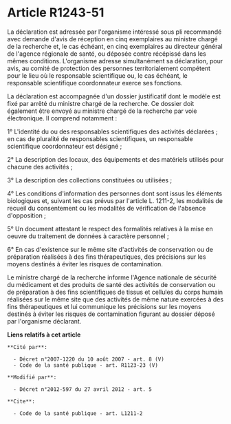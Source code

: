 # Article R1243-51

La déclaration est adressée par l'organisme intéressé sous pli recommandé avec demande d'avis de réception en cinq
exemplaires au ministre chargé de la recherche et, le cas échéant, en cinq exemplaires au directeur général de l'agence
régionale de santé, ou déposée contre récépissé dans les mêmes conditions. L'organisme adresse simultanément sa déclaration,
pour avis, au comité de protection des personnes territorialement compétent pour le lieu où le responsable scientifique ou,
le cas échéant, le responsable scientifique coordonnateur exerce ses fonctions. 

La déclaration est accompagnée d'un dossier justificatif dont le modèle est fixé par arrêté du ministre chargé de la
recherche. Ce dossier doit également être envoyé au ministre chargé de la recherche par voie électronique. Il comprend
notamment : 

1° L'identité du ou des responsables scientifiques des activités déclarées ; en cas de pluralité de responsables
scientifiques, un responsable scientifique coordonnateur est désigné ; 

2° La description des locaux, des équipements et des matériels utilisés pour chacune des activités ; 

3° La description des collections constituées ou utilisées ; 

4° Les conditions d'information des personnes dont sont issus les éléments biologiques et, suivant les cas prévus par
l'article L. 1211-2, les modalités de recueil du consentement ou les modalités de vérification de l'absence d'opposition ; 

5° Un document attestant le respect des formalités relatives à la mise en oeuvre du traitement de données à caractère
personnel ; 

6° En cas d'existence sur le même site d'activités de conservation ou de préparation réalisées à des fins thérapeutiques, des
précisions sur les moyens destinés à éviter les risques de contamination. 

Le ministre chargé de la recherche informe l'Agence nationale de sécurité du médicament et des produits de santé des
activités de conservation ou de préparation à des fins scientifiques de tissus et cellules du corps humain réalisées sur le
même site que des activités de même nature exercées à des fins thérapeutiques et lui communique les précisions sur les moyens
destinés à éviter les risques de contamination figurant au dossier déposé par l'organisme déclarant.

**Liens relatifs à cet article**

	**Cité par**:

	  - Décret n°2007-1220 du 10 août 2007 - art. 8 (V)
	  - Code de la santé publique - art. R1123-23 (V)

	**Modifié par**:

	  - Décret n°2012-597 du 27 avril 2012 - art. 5

	**Cite**:

	  - Code de la santé publique - art. L1211-2
